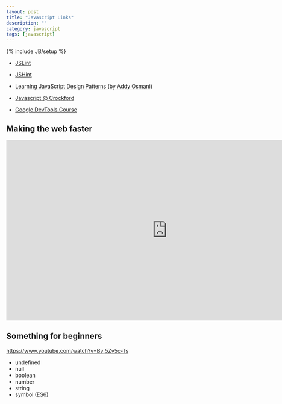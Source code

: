 ```yaml
---
layout: post
title: "Javascript Links"
description: ""
category: javascript 
tags: [javascript]
---
```

{% include JB/setup %}


* [JSLint](http://www.jslint.com/)

* [JSHint](http://www.jshint.com/)

* [Learning JavaScript Design Patterns (by Addy Osmani)](http://addyosmani.com/resources/essentialjsdesignpatterns/book/)

* [Javascript @ Crockford](http://javascript.crockford.com/)

* [Google DevTools Course](http://discover-devtools.codeschool.com/)


## Making the web faster

<iframe width="854" height="480" src="https://www.youtube.com/embed/BaneWEqNcpE" frameborder="0" allowfullscreen></iframe>



## Something for beginners
<https://www.youtube.com/watch?v=Bv_5Zv5c-Ts>



* undefined
* null
* boolean
* number
* string
* symbol (ES6)

